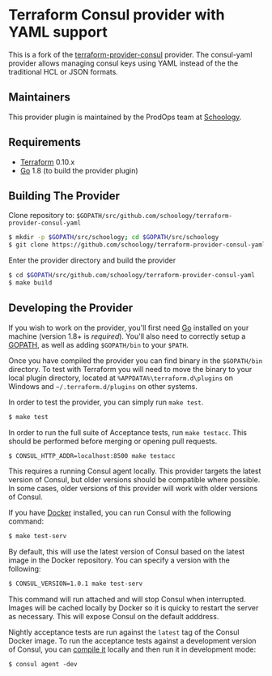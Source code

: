 Terraform Consul provider with YAML support
==================

This is a fork of the [terraform-provider-consul](https://github.com/terraform-providers/terraform-provider-consul) provider. The consul-yaml provider allows managing consul keys using YAML instead of the the traditional HCL or JSON formats.


Maintainers
-----------

This provider plugin is maintained by the ProdOps team at [Schoology](https://www.schoology.com/).

Requirements
------------

-	[Terraform](https://www.terraform.io/downloads.html) 0.10.x
-	[Go](https://golang.org/doc/install) 1.8 (to build the provider plugin)

Building The Provider
---------------------

Clone repository to: `$GOPATH/src/github.com/schoology/terraform-provider-consul-yaml`

```sh
$ mkdir -p $GOPATH/src/schoology; cd $GOPATH/src/schoology
$ git clone https://github.com/schoology/terraform-provider-consul-yaml.git
```

Enter the provider directory and build the provider

```sh
$ cd $GOPATH/src/github.com/schoology/terraform-provider-consul-yaml
$ make build
```

Developing the Provider
---------------------------

If you wish to work on the provider, you'll first need [Go](http://www.golang.org) installed on your machine (version 1.8+ is *required*). You'll also need to correctly setup a [GOPATH](http://golang.org/doc/code.html#GOPATH), as well as adding `$GOPATH/bin` to your `$PATH`.

Once you have compiled the provider you can find binary in the `$GOPATH/bin` directory. To test with Terraform you will need to move the binary to your local plugin directory, located at `%APPDATA%\terraform.d\plugins` on Windows and `~/.terraform.d/plugins` on other systems.


In order to test the provider, you can simply run `make test`.

```sh
$ make test
```

In order to run the full suite of Acceptance tests, run `make testacc`.
This should be performed before merging or opening pull requests.

```sh
$ CONSUL_HTTP_ADDR=localhost:8500 make testacc
```

This requires a running Consul agent locally. This provider targets
the latest version of Consul, but older versions should be compatible where
possible. In some cases, older versions of this provider will work with
older versions of Consul.

If you have [Docker](https://docs.docker.com/install/) installed, you can
run Consul with the following command:

```sh
$ make test-serv
```

By default, this will use the latest version of Consul based on the latest
image in the Docker repository. You can specify a version with the following:

```sh
$ CONSUL_VERSION=1.0.1 make test-serv
```

This command will run attached and will stop Consul when
interrupted. Images will be cached locally by Docker so it is quicky to
restart the server as necessary. This will expose Consul on the default
adddress.

Nightly acceptance tests are run against the `latest` tag of the Consul
Docker image. To run the acceptance tests against a development
version of Consul, you can [compile it](https://github.com/hashicorp/consul#developing-consul)
locally and then run it in development mode:

```
$ consul agent -dev
```
